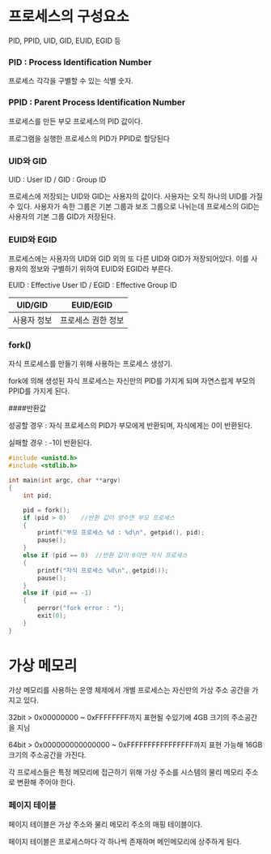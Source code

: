 # 프로세스의 구성요소

PID, PPID, UID, GID, EUID, EGID 등

### PID : Process Identification Number

프로세스 각각을 구별할 수 있는 식별 숫자. 



### PPID : Parent Process Identification Number

프로세스를 만든 부모 프로세스의 PID 값이다.

프로그램을 실행한 프로세스의 PID가 PPID로 할당된다



### UID와 GID

UID : User ID / GID : Group ID

프로세스에 저장되는 UID와 GID는 사용자의 값이다. 사용자는 오직 하나의 UID를 가질 수 있다. 사용자가 속한 그룹은 기본 그룹과 보조 그룹으로 나뉘는데 프로세스의 GID는 사용자의 기본 그룹 GID가 저장된다.



### EUID와 EGID

프로세스에는 사용자의 UID와 GID 외의 또 다른 UID와 GID가 저장되어있다. 이를 사용자의 정보와 구별하기 위하여 EUID와 EGID라 부른다.

EUID : Effective User ID / EGID : Effective Group ID

| UID/GID | EUID/EGID  |
| :-----: | :--------: |
| 사용자 정보  | 프로세스 권한 정보 |



### fork()

자식 프로세스를 만들기 위해 사용하는 프로세스 생성기.

fork에 의해 생성된 자식 프로세스는 자신만의 PID를 가지게 되며 자연스럽게 부모의 PPID를 가지게 된다. 

####반환값 

성공할 경우 : 자식 프로세스의 PID가 부모에게 반환되며, 자식에게는 0이 반환된다. 

실패할 경우 :  -1이 반환된다.

```c++
#include <unistd.h>
#include <stdlib.h>

int main(int argc, char **argv)
{
    int pid;

    pid = fork();
    if (pid > 0)	//반환 값이 양수면 부모 프로세스
    {
        printf("부모 프로세스 %d : %d\n", getpid(), pid);
        pause();
    }
    else if (pid == 0)	//반환 값이 0이면 자식 프로세스
    {
        printf("자식 프로세스 %d\n", getpid());
        pause();
    }
    else if (pid == -1)
    {
        perror("fork error : ");
        exit(0);
    }
}
```



# 가상 메모리

가상 메모리를 사용하는 운영 체제에서 개별 프로세스는 자신만의 가상 주소 공간을 가지고 있다.

32bit > 0x00000000 ~ 0xFFFFFFFF까지 표현될 수있기에 4GB 크기의 주소공간을 지님

64bit >  0x000000000000000 ~ 0xFFFFFFFFFFFFFFFF까지 표현 가능해 16GB 크기의 주소공간을 가진다.

각 프로세스들은 특정 메모리에 접근하기 위해 가상 주소를 시스템의 물리 메모리 주소로 변환해 주어야 한다.

### 페이지 테이블

페이지 테이블은 가상 주소와 물리 메모리 주소의 매핑 테이블이다. 

페이지 테이블은 프로세스마다 각 하나씩 존재하며 메인메모리에 상주하게 된다.

